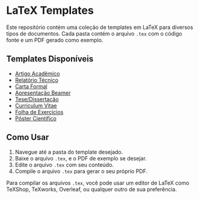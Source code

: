# LaTeX Templates

Este repositório contém uma coleção de templates em LaTeX para diversos tipos de documentos. Cada pasta contém o arquivo `.tex` com o código fonte e um PDF gerado como exemplo.

## Templates Disponíveis

- [Artigo Acadêmico](templates/artigo)
- [Relatório Técnico](templates/relatorio)
- [Carta Formal](templates/carta)
- [Apresentação Beamer](templates/apresentacao)
- [Tese/Dissertação](templates/tese)
- [Curriculum Vitae](templates/cv)
- [Folha de Exercícios](templates/exercicios)
- [Pôster Científico](templates/poster)

## Como Usar

1. Navegue até a pasta do template desejado.
2. Baixe o arquivo `.tex`, e o PDF de exemplo se desejar.
3. Edite o arquivo `.tex` com seu conteúdo.
4. Compile o arquivo `.tex` para gerar o seu próprio PDF.

Para compilar os arquivos `.tex`, você pode usar um editor de LaTeX como TeXShop, TeXworks, Overleaf, ou qualquer outro de sua preferência.
